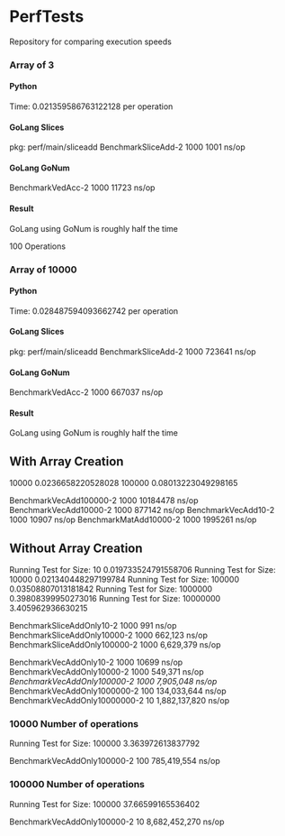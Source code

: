# PerfTests
Repository for comparing execution speeds

### Array of 3
#### Python
Time: 0.021359586763122128 per operation

#### GoLang Slices
pkg: perf/main/sliceadd
BenchmarkSliceAdd-2         1000              1001 ns/op

#### GoLang GoNum
BenchmarkVedAcc-2           1000             11723 ns/op

#### Result
GoLang using GoNum is roughly half the time


100 Operations 

### Array of 10000
#### Python
Time: 0.028487594093662742 per operation

#### GoLang Slices
pkg: perf/main/sliceadd
BenchmarkSliceAdd-2         1000             723641 ns/op

#### GoLang GoNum
BenchmarkVedAcc-2           1000             667037 ns/op

#### Result
GoLang using GoNum is roughly half the time


## With Array Creation
10000
0.0236658220528028
100000
0.08013223049298165

BenchmarkVecAdd100000-2             1000          10184478 ns/op
BenchmarkVecAdd10000-2              1000            877142 ns/op
BenchmarkVecAdd10-2                 1000             10907 ns/op
BenchmarkMatAdd10000-2              1000           1995261 ns/op


## Without Array Creation
Running Test for Size: 10
0.019733524791558706
Running Test for Size: 10000
0.021340448297199784
Running Test for Size: 100000
0.03508807013181842
Running Test for Size: 1000000
0.39808399950273016
Running Test for Size: 10000000
3.405962936630215


BenchmarkSliceAddOnly10-2                   1000                 991 ns/op
BenchmarkSliceAddOnly10000-2                1000             662,123 ns/op
BenchmarkSliceAddOnly100000-2               1000           6,629,379 ns/op

BenchmarkVecAddOnly10-2             1000               10699 ns/op
BenchmarkVecAddOnly10000-2          1000             549,371 ns/op
*BenchmarkVecAddOnly100000-2         1000           7,905,048 ns/op*
BenchmarkVecAddOnly1000000-2         100         134,033,644 ns/op
BenchmarkVecAddOnly10000000-2         10       1,882,137,820 ns/op

### 10000 Number of operations

Running Test for Size: 100000
3.363972613837792

BenchmarkVecAddOnly100000-2                  100         785,419,554 ns/op

### 100000 Number of operations

Running Test for Size: 100000
37.66599165536402

BenchmarkVecAddOnly100000-2                   10        8,682,452,270 ns/op